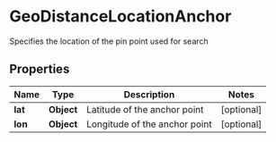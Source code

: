 

# GeoDistanceLocationAnchor

Specifies the location of the pin point used for search

## Properties

| Name | Type | Description | Notes |
|------------ | ------------- | ------------- | -------------|
|**lat** | **Object** | Latitude of the anchor point |  [optional] |
|**lon** | **Object** | Longitude of the anchor point |  [optional] |



